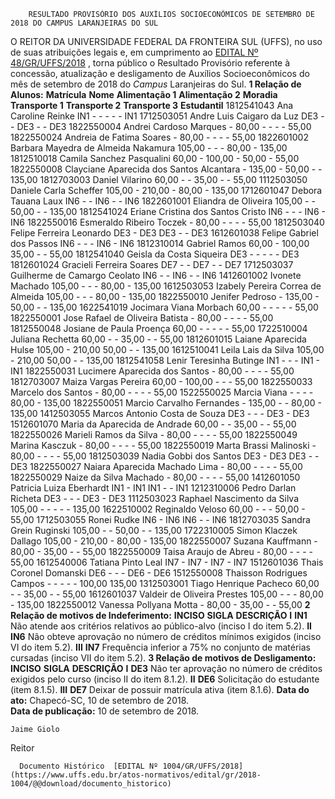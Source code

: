         RESULTADO PROVISÓRIO DOS AUXÍLIOS SOCIOECONÔMICOS DE SETEMBRO DE 2018 DO CAMPUS LARANJEIRAS DO SUL  

 O REITOR DA UNIVERSIDADE FEDERAL DA FRONTEIRA SUL (UFFS), no uso de suas atribuições legais e, em cumprimento ao [EDITAL Nº 48/GR/UFFS/2018](https://www.uffs.edu.br/atos-normativos/edital/gr/2018-0048)  , torna público o Resultado Provisório referente à concessão, atualização e desligamento de Auxílios Socioeconômicos do mês de setembro de 2018 do *Campus* Laranjeiras do Sul.  **1 Relação de Alunos:**      **Matrícula**    **Nome**    **Alimentação 1**    **Alimentação 2**    **Moradia**    **Transporte 1**    **Transporte 2**    **Transporte 3**    **Estudantil**      1812541043   Ana Caroline Reinke   IN1   -   -   -   -   -   IN1     1712503051   Andre Luis Caigaro da Luz   DE3   -   -   DE3   -   -   DE3     1822550004   Andrei Cardoso Marques   -   80,00   -   -   -   -   55,00     1822550024   Andreia de Fatima Soares   -   80,00   -   -   -   -   55,00     1822601002   Barbara Mayedra de Almeida Nakamura   105,00   -   -   -   80,00   -   135,00     1812510018   Camila Sanchez Pasqualini   60,00   -   100,00   -   50,00   -   55,00     1822550008   Clayciane Aparecida dos Santos Alcantara   -   135,00   -   50,00   -   -   135,00     1812703003   Daniel Vilarino   60,00   -   -   35,00   -   -   55,00     1112503050   Daniele Carla Scheffer   105,00   -   210,00   -   80,00   -   135,00     1712601047   Debora Tauana Laux   IN6   -   -   IN6   -   -   IN6     1822601001   Eliandra de Oliveira   105,00   -   -   50,00   -   -   135,00     1812541024   Eriane Cristina dos Santos Cristo   IN6   -   -   -   IN6   -   IN6     1822550016   Esmeraldo Ribeiro Toczek   -   80,00   -   -   -   -   55,00     1812503040   Felipe Ferreira Leonardo   DE3   -   DE3   DE3   -   -   DE3     1612601038   Felipe Gabriel dos Passos   IN6   -   -   -   IN6   -   IN6     1812310014   Gabriel Ramos   60,00   -   100,00   35,00   -   -   55,00     1812541040   Geisla da Costa Siqueira   DE3   -   -   -   -   -   DE3     1812601024   Gracieli Ferreira Soares   DE7   -   -   DE7   -   -   DE7     1712503037   Guilherme de Camargo Ceolato   IN6   -   -   IN6   -   -   IN6     1412601002   Ivonete Machado   105,00   -   -   -   80,00   -   135,00     1612503053   Izabely Pereira Correa de Almeida   105,00   -   -   -   80,00   -   135,00     1822550010   Jenifer Pedroso   -   135,00   -   50,00   -   -   135,00     1622541019   Jocimara Viana Morbach   60,00   -   -   -   -   -   55,00     1822550001   Jose Rafael de Oliveira Batista   -   80,00   -   -   -   -   55,00     1812550048   Josiane de Paula Proença   60,00   -   -   -   -   -   55,00     1722510004   Juliana Rechetta   60,00   -   -   35,00   -   -   55,00     1812601015   Laiane Aparecida Hulse   105,00   -   210,00   50,00   -   -   135,00     1612510041   Leila Lais da Silva   105,00   -   210,00   50,00   -   -   135,00     1812541058   Lenir Teresinha Butinge   IN1   -   -   -   IN1   -   IN1     1822550031   Lucimere Aparecida dos Santos   -   80,00   -   -   -   -   55,00     1812703007   Maiza Vargas Pereira   60,00   -   100,00   -   -   -   55,00     1822550033   Marcelo dos Santos   -   80,00   -   -   -   -   55,00     1522550025   Marcia Viana   -   -   -   -   80,00   -   135,00     1822550051   Marcio Carvalho Fernandes   -   135,00   -   -   80,00   -   135,00     1412503055   Marcos Antonio Costa de Souza   DE3   -   -   -   DE3   -   DE3     1512601070   Maria da Aparecida de Andrade   60,00   -   -   35,00   -   -   55,00     1822550026   Marieli Ramos da Silva   -   80,00   -   -   -   -   55,00     1822550049   Marina Kasczuk   -   80,00   -   -   -   -   55,00     1822550019   Marta Brassi Malinoski   -   80,00   -   -   -   -   55,00     1812503039   Nadia Gobbi dos Santos   DE3   -   DE3   DE3   -   -   DE3     1822550027   Naiara Aparecida Machado Lima   -   80,00   -   -   -   -   55,00     1822550029   Naize da Silva Machado   -   80,00   -   -   -   -   55,00     1412601050   Patricia Luiza Eberhardt   IN1   -   IN1   IN1   -   -   IN1     1212310006   Pedro Darlan Richeta   DE3   -   -   -   DE3   -   DE3     1112503023   Raphael Nascimento da Silva   105,00   -   -   -   -   -   135,00     1622510002   Reginaldo Veloso   60,00   -   -   -   50,00   -   55,00     1712503055   Ronei Rudke   IN6   -   IN6   IN6   -   -   IN6     1812703035   Sandra Grein Ruginski   105,00   -   -   50,00   -   -   135,00     1722310005   Simon Klaczek Dallago   105,00   -   210,00   -   80,00   -   135,00     1822550007   Suzana Kauffmann   -   80,00   -   35,00   -   -   55,00     1822550009   Taisa Araujo de Abreu   -   80,00   -   -   -   -   55,00     1612540006   Tatiana Pinto Leal   IN7   -   IN7   -   IN7   -   IN7     1512601036   Thais Coronel Domanski   DE6   -   -   -   DE6   -   DE6     1512550008   Thaisson Rodrigues Campos   -   -   -   -   -   100,00   135,00     1312503001   Tiago Henrique Pacheco   60,00   -   -   35,00   -   -   55,00     1612601037   Valdeir de Oliveira Prestes   105,00   -   -   -   80,00   -   135,00     1822550012   Vanessa Pollyana Motta   -   80,00   -   35,00   -   -   55,00      **2 Relação de motivos de Indeferimento:**      **INCISO**    **SIGLA**    **DESCRIÇÃO**      **I**    **IN1**    Não atende aos critérios relativos ao público-alvo (inciso I do item 5.2).     **II**    **IN6**    Não obteve aprovação no número de créditos mínimos exigidos (inciso VI do item 5.2).     **III**    **IN7**    Frequência inferior a 75% no conjunto de matérias cursadas (inciso VII do item 5.2).      **3 Relação de motivos de Desligamento:**      **INCISO**    **SIGLA**    **DESCRIÇÃO**      **I**    **DE3**    Não ter aprovação no número de créditos exigidos pelo curso (inciso II do item 8.1.2).     **II**    **DE6**    Solicitação do estudante (item 8.1.5).     **III**    **DE7**    Deixar de possuir matrícula ativa (item 8.1.6).          **Data do ato:** Chapecó-SC, 10 de setembro de 2018.   
 **Data de publicação:**  10 de setembro de 2018. 

    Jaime Giolo   
 Reitor 

      Documento Histórico  [EDITAL Nº 1004/GR/UFFS/2018](https://www.uffs.edu.br/atos-normativos/edital/gr/2018-1004/@@download/documento_historico)     
      
